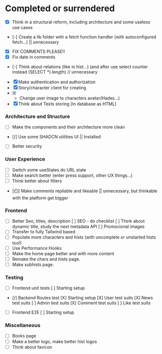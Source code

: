 
# Completed or surrendered

- [x] Think in a structural reform, including architecture and some useless use cases
- [-] Create a lib folder with a fetch function handler (with autoconfigured fetch...) || unnecessary
- [X] FIX COMMENTS PLEASE!!
- [X] Fix date in comments 
- [-] Think about relations (like in hist...) (and after use select counter instead (SELECT *).length) // unnecessary
- [X] Make authentication and authorization
- [X] Story/character client for creating
- [X] - Change user image to characters avatar(Hades...)
- [X] Think about Texts storing [In database as HTML]

### Architecture and Structure

- [ ] Make the components and their architecture more clean
- [/] Use some SHADCN utilities UI || Installed
- [ ] Better security

### User Experience
- [ ] Switch some useStates do URL state
- [ ] Make search better (enter press support, other UX things...)
- [ ] Think better about filters
- [⏲️] Make comments repliable and likeable || unnecessary, but thinkable with the platform get bigger 

### Frontend
- [ ] Better Seo, titles, description
    [ ] SEO - do checklist
    [ ] Think about dynamic title, study the next metadata API
    [ ] Promocional images
- [ ] Transfer to fully Tailwind based
- [ ] Populate more characters and hists (with uncomplete or unstarted hists too!)
- [ ] Use Performance Hooks
- [ ] Make the home page better and with more content
- [ ] Remake the chars and hists page.
- [ ] Make subhists page.
### Testing

- [ ] Frontend unit tests
    [ ] Starting setup
- [/] Backend Routes test
    [X] Starting setup
    [X] User test suits
    [X] News test suits
    [ ] Admin test suits
    [X] Comment test suits
    [ ] Like test suits 
- [ ] Frontend E2E
    [ ] Starting setup

### Miscellaneous

- [ ] Books page
- [ ] Make a better logo, make better hist logos
- [ ] Think about favicon